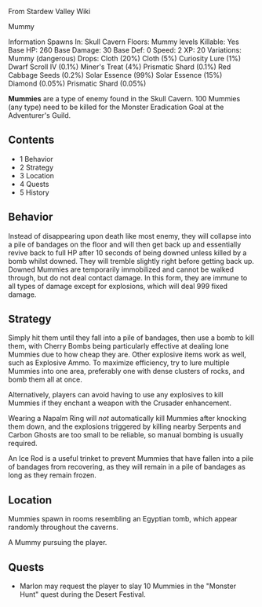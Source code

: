 From Stardew Valley Wiki

Mummy

Information Spawns In: Skull Cavern Floors: Mummy levels Killable: Yes Base HP: 260 Base Damage: 30 Base Def: 0 Speed: 2 XP: 20 Variations: Mummy (dangerous) Drops: Cloth (20%) Cloth (5%) Curiosity Lure (1%) Dwarf Scroll IV (0.1%) Miner's Treat (4%) Prismatic Shard (0.1%) Red Cabbage Seeds (0.2%) Solar Essence (99%) Solar Essence (15%) Diamond (0.05%) Prismatic Shard (0.05%)

**Mummies** are a type of enemy found in the Skull Cavern. 100 Mummies (any type) need to be killed for the Monster Eradication Goal at the Adventurer's Guild.

## Contents

- 1 Behavior
- 2 Strategy
- 3 Location
- 4 Quests
- 5 History

## Behavior

Instead of disappearing upon death like most enemy, they will collapse into a pile of bandages on the floor and will then get back up and essentially revive back to full HP after 10 seconds of being downed unless killed by a bomb whilst downed. They will tremble slightly right before getting back up. Downed Mummies are temporarily immobilized and cannot be walked through, but do not deal contact damage. In this form, they are immune to all types of damage except for explosions, which will deal 999 fixed damage.

## Strategy

Simply hit them until they fall into a pile of bandages, then use a bomb to kill them, with Cherry Bombs being particularly effective at dealing lone Mummies due to how cheap they are. Other explosive items work as well, such as Explosive Ammo. To maximize efficiency, try to lure multiple Mummies into one area, preferably one with dense clusters of rocks, and bomb them all at once.

Alternatively, players can avoid having to use any explosives to kill Mummies if they enchant a weapon with the Crusader enhancement.

Wearing a Napalm Ring will *not* automatically kill Mummies after knocking them down, and the explosions triggered by killing nearby Serpents and Carbon Ghosts are too small to be reliable, so manual bombing is usually required.

An Ice Rod is a useful trinket to prevent Mummies that have fallen into a pile of bandages from recovering, as they will remain in a pile of bandages as long as they remain frozen.

## Location

Mummies spawn in rooms resembling an Egyptian tomb, which appear randomly throughout the caverns.

A Mummy pursuing the player.

## Quests

- Marlon may request the player to slay 10 Mummies in the "Monster Hunt" quest during the Desert Festival.